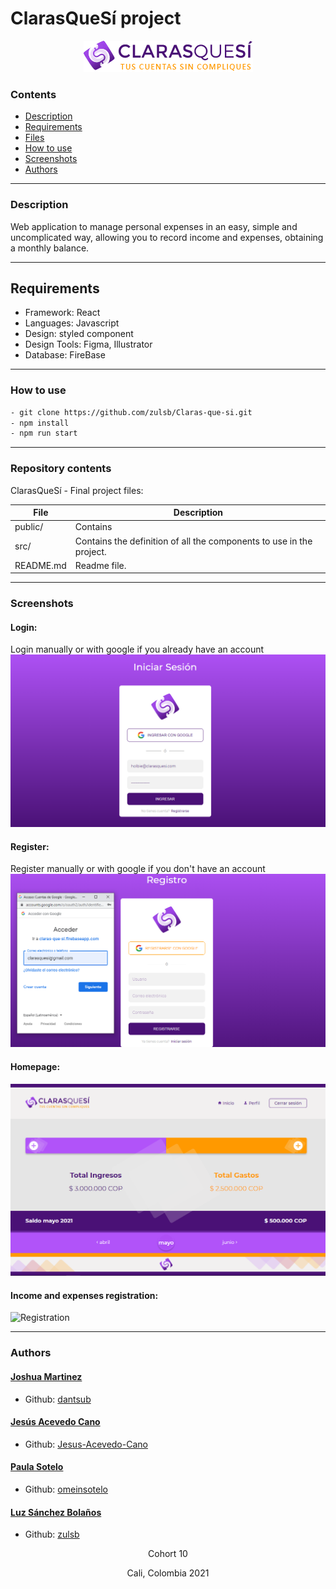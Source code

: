 # ClarasQueSí project
<div align= center><img src='src/components/Assets/Images/logo.png'></div>

### Contents

* [Description](https://github.com/zulsb/Claras-que-si#description)
* [Requirements](https://github.com/zulsb/Claras-que-si#requirements)
* [Files](https://github.com/zulsb/Claras-que-si#repository-contents)
* [How to use](https://github.com/zulsb/Claras-que-si#how-to-use)
* [Screenshots](https://github.com/zulsb/Claras-que-si#screenshots)
* [Authors](https://github.com/zulsb/Claras-que-si#authors)
---

### Description
Web application to manage personal expenses in an easy, simple and uncomplicated way, allowing you to record income and expenses, obtaining a monthly balance.

---

## Requirements
* Framework: React
* Languages: Javascript 
* Design: styled component  
* Design Tools: Figma, Illustrator
* Database: FireBase 

---

### How to use

```bash
- git clone https://github.com/zulsb/Claras-que-si.git
- npm install
- npm run start
```
 
---

### Repository contents
ClarasQueSí - Final project files:

|   **File**   |   **Description**   |
| -------------- | --------------------- |
|public/ | Contains  |
|src/ | Contains the definition of all the components to use in the project. |
|README.md | Readme file. |

---

### Screenshots

#### Login:
Login manually or with google if you already have an account
![Login](./src/components/Assets/Images/login.png)

#### Register:
Register manually or with google if you don't have an account
![Register](./src/components/Assets/Images/register.png)

#### Homepage:
![Homepage](./src/components/Assets/Images/home.png)

#### Income and expenses registration:
![Registration]()

---
### Authors

#### [Joshua Martinez](https://linkedin.com/in/joshuamartinez)
- Github: [dantsub](https://github.com/dantsub)

#### [Jesús Acevedo Cano](https://linkedin.com/in/jesus-acevedo-cano)
- Github: [Jesus-Acevedo-Cano](https://github.com/Jesus-Acevedo-Cano)

#### [Paula Sotelo](https://linkedin.com/in/paula-sotelo-ba-733a70)
- Github: [omeinsotelo](https://github.com/omeinsotelo)

#### [Luz Sánchez Bolaños](https://linkedin.com/in/luzsanchezb)
- Github: [zulsb](https://github.com/zulsb)

<p align= center>Cohort 10
<p align= center>Cali, Colombia 2021

